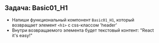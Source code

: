 ## Задача: Basic01_H1
- Напиши функциональный компонент `Basic01_H1`, который возвращает элемент `<h1>` с css-классом 'header'
- Внутри возвращаемого элемента будет текстовый контент: "React it's easy!"